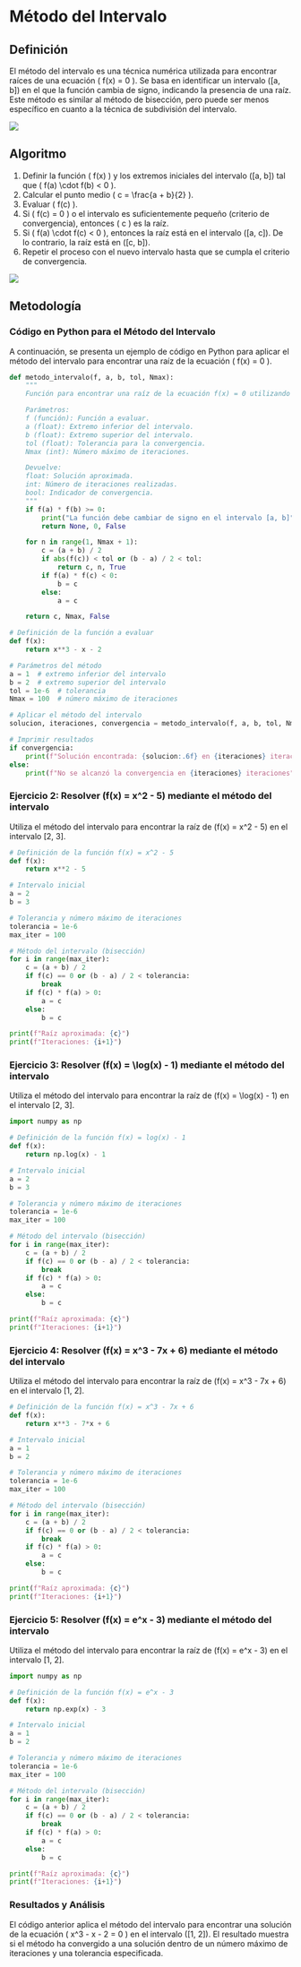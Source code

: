 # Método del Intervalo
## Definición
El método del intervalo es una técnica numérica utilizada para encontrar raíces de una ecuación \( f(x) = 0 \). Se basa en identificar un intervalo \([a, b]\) en el que la función cambia de signo, indicando la presencia de una raíz. Este método es similar al método de bisección, pero puede ser menos específico en cuanto a la técnica de subdivisión del intervalo.

![](https://github.com/Mexta46/Metodos_Numericos_Tema4/blob/main/Imagenes/Imagenes_tema2/intervalo.jpg)

## Algoritmo
1. Definir la función \( f(x) \) y los extremos iniciales del intervalo \([a, b]\) tal que \( f(a) \cdot f(b) < 0 \).
2. Calcular el punto medio \( c = \frac{a + b}{2} \).
3. Evaluar \( f(c) \).
4. Si \( f(c) = 0 \) o el intervalo es suficientemente pequeño (criterio de convergencia), entonces \( c \) es la raíz.
5. Si \( f(a) \cdot f(c) < 0 \), entonces la raíz está en el intervalo \([a, c]\). De lo contrario, la raíz está en \([c, b]\).
6. Repetir el proceso con el nuevo intervalo hasta que se cumpla el criterio de convergencia.

![](https://github.com/Mexta46/Metodos_Numericos_Tema4/blob/main/Imagenes/Imagenes_tema2/intervalof.png)

## Metodología

### Código en Python para el Método del Intervalo
A continuación, se presenta un ejemplo de código en Python para aplicar el método del intervalo para encontrar una raíz de la ecuación \( f(x) = 0 \).

```python
def metodo_intervalo(f, a, b, tol, Nmax):
    """
    Función para encontrar una raíz de la ecuación f(x) = 0 utilizando el método del intervalo.

    Parámetros:
    f (función): Función a evaluar.
    a (float): Extremo inferior del intervalo.
    b (float): Extremo superior del intervalo.
    tol (float): Tolerancia para la convergencia.
    Nmax (int): Número máximo de iteraciones.

    Devuelve:
    float: Solución aproximada.
    int: Número de iteraciones realizadas.
    bool: Indicador de convergencia.
    """
    if f(a) * f(b) >= 0:
        print("La función debe cambiar de signo en el intervalo [a, b]")
        return None, 0, False

    for n in range(1, Nmax + 1):
        c = (a + b) / 2
        if abs(f(c)) < tol or (b - a) / 2 < tol:
            return c, n, True
        if f(a) * f(c) < 0:
            b = c
        else:
            a = c

    return c, Nmax, False

# Definición de la función a evaluar
def f(x):
    return x**3 - x - 2

# Parámetros del método
a = 1  # extremo inferior del intervalo
b = 2  # extremo superior del intervalo
tol = 1e-6  # tolerancia
Nmax = 100  # número máximo de iteraciones

# Aplicar el método del intervalo
solucion, iteraciones, convergencia = metodo_intervalo(f, a, b, tol, Nmax)

# Imprimir resultados
if convergencia:
    print(f"Solución encontrada: {solucion:.6f} en {iteraciones} iteraciones")
else:
    print(f"No se alcanzó la convergencia en {iteraciones} iteraciones")
```

### Ejercicio 2: Resolver \(f(x) = x^2 - 5\) mediante el método del intervalo
Utiliza el método del intervalo para encontrar la raíz de \(f(x) = x^2 - 5\) en el intervalo [2, 3].

```python
# Definición de la función f(x) = x^2 - 5
def f(x):
    return x**2 - 5

# Intervalo inicial
a = 2
b = 3

# Tolerancia y número máximo de iteraciones
tolerancia = 1e-6
max_iter = 100

# Método del intervalo (bisección)
for i in range(max_iter):
    c = (a + b) / 2
    if f(c) == 0 or (b - a) / 2 < tolerancia:
        break
    if f(c) * f(a) > 0:
        a = c
    else:
        b = c

print(f"Raíz aproximada: {c}")
print(f"Iteraciones: {i+1}")
```

### Ejercicio 3: Resolver \(f(x) = \log(x) - 1\) mediante el método del intervalo
Utiliza el método del intervalo para encontrar la raíz de \(f(x) = \log(x) - 1\) en el intervalo [2, 3].

```python
import numpy as np

# Definición de la función f(x) = log(x) - 1
def f(x):
    return np.log(x) - 1

# Intervalo inicial
a = 2
b = 3

# Tolerancia y número máximo de iteraciones
tolerancia = 1e-6
max_iter = 100

# Método del intervalo (bisección)
for i in range(max_iter):
    c = (a + b) / 2
    if f(c) == 0 or (b - a) / 2 < tolerancia:
        break
    if f(c) * f(a) > 0:
        a = c
    else:
        b = c

print(f"Raíz aproximada: {c}")
print(f"Iteraciones: {i+1}")
```

### Ejercicio 4: Resolver \(f(x) = x^3 - 7x + 6\) mediante el método del intervalo
Utiliza el método del intervalo para encontrar la raíz de \(f(x) = x^3 - 7x + 6\) en el intervalo [1, 2].

```python
# Definición de la función f(x) = x^3 - 7x + 6
def f(x):
    return x**3 - 7*x + 6

# Intervalo inicial
a = 1
b = 2

# Tolerancia y número máximo de iteraciones
tolerancia = 1e-6
max_iter = 100

# Método del intervalo (bisección)
for i in range(max_iter):
    c = (a + b) / 2
    if f(c) == 0 or (b - a) / 2 < tolerancia:
        break
    if f(c) * f(a) > 0:
        a = c
    else:
        b = c

print(f"Raíz aproximada: {c}")
print(f"Iteraciones: {i+1}")
```

### Ejercicio 5: Resolver \(f(x) = e^x - 3\) mediante el método del intervalo
Utiliza el método del intervalo para encontrar la raíz de \(f(x) = e^x - 3\) en el intervalo [1, 2].

```python
import numpy as np

# Definición de la función f(x) = e^x - 3
def f(x):
    return np.exp(x) - 3

# Intervalo inicial
a = 1
b = 2

# Tolerancia y número máximo de iteraciones
tolerancia = 1e-6
max_iter = 100

# Método del intervalo (bisección)
for i in range(max_iter):
    c = (a + b) / 2
    if f(c) == 0 or (b - a) / 2 < tolerancia:
        break
    if f(c) * f(a) > 0:
        a = c
    else:
        b = c

print(f"Raíz aproximada: {c}")
print(f"Iteraciones: {i+1}")
```

### Resultados y Análisis
El código anterior aplica el método del intervalo para encontrar una solución de la ecuación \( x^3 - x - 2 = 0 \) en el intervalo \([1, 2]\). El resultado muestra si el método ha convergido a una solución dentro de un número máximo de iteraciones y una tolerancia especificada.
